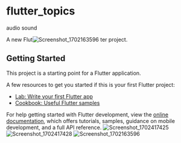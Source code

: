 # flutter_topics
audio sound 

A new Flut![Screenshot_1702163596](https://github.com/eman55555/Flutter_Topics/assets/45310369/6c7c22ba-f5f6-47d9-bb84-418be1ea0e06)
ter project.

## Getting Started

This project is a starting point for a Flutter application.

A few resources to get you started if this is your first Flutter project:

- [Lab: Write your first Flutter app](https://docs.flutter.dev/get-started/codelab)
- [Cookbook: Useful Flutter samples](https://docs.flutter.dev/cookbook)

For help getting started with Flutter development, view the
[online documentation](https://docs.flutter.dev/), which offers tutorials,
samples, guidance on mobile development, and a full API reference.
![Screenshot_1702417425](https://github.com/eman55555/Flutter_Topics/assets/45310369/1e447f10-7890-4c65-82c7-515495ed98a2)
![Screenshot_1702417428](https://github.com/eman55555/Flutter_Topics/assets/45310369/4f1f8249-ec85-4a1b-bf24-334c177aeed7)
![Screenshot_1702163596](https://github.com/eman55555/Flutter_Topics/assets/45310369/783797ca-c95d-4640-8b8f-9a9bc8cbb77d)
